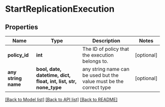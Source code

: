 # StartReplicationExecution


## Properties
Name | Type | Description | Notes
------------ | ------------- | ------------- | -------------
**policy_id** | **int** | The ID of policy that the execution belongs to. | [optional] 
**any string name** | **bool, date, datetime, dict, float, int, list, str, none_type** | any string name can be used but the value must be the correct type | [optional]

[[Back to Model list]](../README.md#documentation-for-models) [[Back to API list]](../README.md#documentation-for-api-endpoints) [[Back to README]](../README.md)


